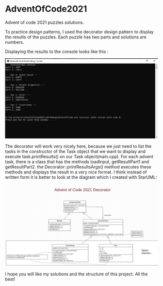 # AdventOfCode2021
Advent of code 2021 puzzles solutions.

To practice design patterns, I used the decorator design pattern to display the results of the puzzles.
Each puzzle has two parts and solutions are numbers. 

Displaying the results to the console looks like this :

![](https://github.com/Putrus/AdventOfCode/blob/main/AdventOfCode2021/Images/output.jpg?raw=true)

The decorator will work very nicely here, 
because we just need to list the tasks in the constructor of the Task object that we want to display 
and execute task.printResults() on our Task object(main.cpp).
For each advent task, there is a class that has the methods loadInput, getResultPart1 and getResultPart2.
the Decorator::printResultsArgs() method executes these methods and displays the result in a very nice format.
I think instead of written form it is better to look at the diagram which I created with StarUML:

![](https://github.com/Putrus/AdventOfCode/blob/main/AdventOfCode2021/Images/decorator.jpg?raw=true)

I hope you will like my solutions and the structure of this project. 
All the best! 
